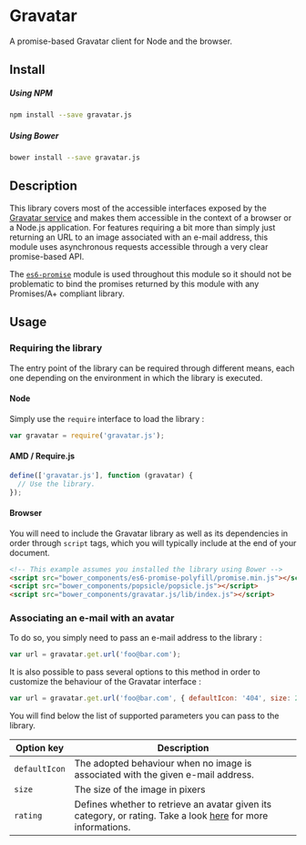 # Gravatar
A promise-based Gravatar client for Node and the browser.

## Install

##### Using NPM

```bash
npm install --save gravatar.js
```

##### Using Bower

```bash
bower install --save gravatar.js
```

## Description

This library covers most of the accessible interfaces exposed by the [Gravatar service](https://en.gravatar.com/site/implement/) and makes them accessible in the context of a browser or a Node.js application. For features requiring a bit more than simply just returning an URL to an image associated with an e-mail address, this module uses asynchronous requests accessible through a very clear promise-based API.

The [`es6-promise`](https://www.npmjs.com/package/es6-promise) module is used throughout this module so it should not be problematic to bind the promises returned by this module with any Promises/A+ compliant library.

## Usage

### Requiring the library

The entry point of the library can be required through different means, each one depending on the environment in which the library is executed.

#### Node

Simply use the `require` interface to load the library :

```javascript
var gravatar = require('gravatar.js');
```

#### AMD / Require.js

```javascript
define(['gravatar.js'], function (gravatar) {
  // Use the library.
});
```

#### Browser

You will need to include the Gravatar library as well as its dependencies in order through `script` tags, which you will typically include at the end of your document.

```html
<!-- This example assumes you installed the library using Bower -->
<script src="bower_components/es6-promise-polyfill/promise.min.js"></script>
<script src="bower_components/popsicle/popsicle.js"></script>
<script src="bower_components/gravatar.js/lib/index.js"></script>
```

### Associating an e-mail with an avatar

To do so, you simply need to pass an e-mail address to the library :

```javascript
var url = gravatar.get.url('foo@bar.com');
```

It is also possible to pass several options to this method in order to customize the behaviour of the Gravatar interface :

```javascript
var url = gravatar.get.url('foo@bar.com', { defaultIcon: '404', size: 200 });
```

You will find below the list of supported parameters you can pass to the library.

Option key    | Description
------------- | -------------
`defaultIcon` | The adopted behaviour when no image is associated with the given e-mail address.
`size`        | The size of the image in pixers
`rating`      | Defines whether to retrieve an avatar given its category, or rating. Take a look [here](https://en.gravatar.com/site/implement/images#rating) for more informations.

